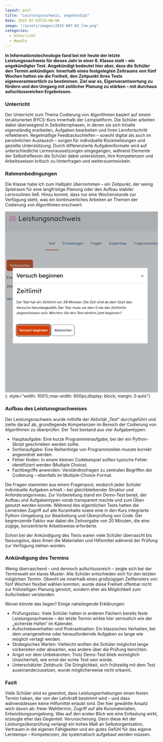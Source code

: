 ```yaml
---
layout: post
title: "Leistungsnachweis, angekündigt"
date: 2025-07-03T15:00:00
image: "/assets/images/2025-007-03_lnw.png"
categories:
  - Unterricht
  - Moodle
---
```

**In Informationstechnologie fand bei mir heute der letzte Leistungsnachweis für dieses Jahr in einer 8. Klasse statt – ein angekündigter Test. Angekündigt bedeutet hier aber, dass die Schüler den Termin ankündigen: Innerhalb eines festgelegten Zeitraums von fünf Wochen hatten sie die Freiheit, den Zeitpunkt ihres Tests eigenverantwortlich zu bestimmen. Ziel war es, Eigenverantwortung zu fördern und den Umgang mit zeitlicher Planung zu stärken – mit durchaus aufschlussreichen Ergebnissen.**

### Unterricht
Der Unterricht zum Thema Codierung von Algorithmen basiert auf einem strukturierten BYCS-Kurs innerhalb der Lernplattform. Die Schüler arbeiten dabei überwiegend in Selbstlernphasen, in denen sie sich Inhalte eigenständig erarbeiten, Aufgaben bearbeiten und ihren Lernfortschritt reflektieren. Regelmäßige Feedbackschleifen – sowohl digital als auch im persönlichen Austausch – sorgen für individuelle Rückmeldungen und gezielte Unterstützung. Durch differenzierte Aufgabenformate wird auf unterschiedliche Lernvoraussetzungen eingegangen, während Elemente der Selbstreflexion die Schüler dabei unterstützen, ihre Kompetenzen und Arbeitsweisen kritisch zu hinterfragen und weiterzuentwickeln.

### Rahmenbedingungen
Die Klasse habe ich zum Halbjahr übernommen – ein Zeitpunkt, der wenig Spielraum für eine langfristige Planung oder den Aufbau stabiler Lernroutinen ließ. Hinzu kommt, dass nur eine Wochenstunde zur Verfügung steht, was ein kontinuierliches Arbeiten an Themen der Codierung von Algorithmen erschwert.

[![Screenshot Scorm](/assets/images/2025-07-03_lnw.png)](/assets/images/2025-07-03_lnw){: style="width: 100%;max-width: 800px;display: block; margin: 0 auto"}

### Aufbau des Leistunsgnachweises
Der Leistungsnachweis wurde mithilfe der Aktivität „Test“ durchgeführt und zielte darauf ab, grundlegende Kompetenzen im Bereich der Codierung von Algorithmen zu überprüfen. Der Test bestand aus vier Aufgabentypen:

- Hauptaufgabe: Eine kurze Programmieraufgabe, bei der ein Python-Skript geschrieben werden sollte.
- Sortieraufgabe: Eine Reihenfolge von Programmzeilen musste korrekt angeordnet werden.
- Fehler finden: In einem kleinen Codebeispiel sollten typische Fehler identifiziert werden (Multiple Choice).
- Fachbegriffe anwenden: Verständnisfragen zu zentralen Begriffen der Codierung – ebenfalls im Multiple-Choice-Format.

Die Fragen stammten aus einem Fragenpool, wodurch jeder Schüler individuelle Aufgaben erhielt – bei gleichbleibender Struktur und Anforderungsniveau. Zur Vorbereitung stand ein Demo-Test bereit, der Aufbau und Aufgabentypen vorab transparent machte und zum Üben genutzt werden konnte. Während des eigentlichen Tests hatten die Lernenden Zugriff auf alle Kursinhalte sowie eine in den Kurs integrierte Python-Umgebung zur Bearbeitung und Überprüfung von Code. Der begrenzende Faktor war dabei die Zeitvorgabe von 20 Minuten, die eine zügige, konzentrierte Arbeitsweise erforderte.

Schon bei der Ankündigung des Tests waren viele Schüler überrascht bis fassungslos, dass ihnen die Materialien und Hilfsmittel während der Prüfung zur Verfügung stehen würden.

### Ankündigung des Termins
Wenig überraschend – und dennoch aufschlussreich – zeigte sich bei der Terminwahl ein klares Muster: Alle Schüler entschieden sich für den letzten möglichen Termin. Obwohl sie innerhalb eines großzügigen Zeitfensters von fünf Wochen flexibel wählen konnten, wurde diese Freiheit offenbar nicht zur frühzeitigen Planung genutzt, sondern eher als Möglichkeit zum Aufschieben verstanden.

Woran könnte das liegen? Einige naheliegende Erklärungen:
- Prüfungsstau: Viele Schüler hatten in anderen Fächern bereits feste Leistungsnachweise – der letzte Termin wirkte hier vermutlich wie der „sicherste Hafen“ im Kalender.
- Aufschiebeverhalten und Prokrastination: Ein klassisches Verhalten, bei dem unangenehme oder herausfordernde Aufgaben so lange wie möglich vertagt werden.
- Strategisches Warten: Vielleicht wollten die Schüler möglichst lange vorbereiten oder abwarten, was andere über die Prüfung berichten.
- Angst vor dem Unbekannten: Trotz Demo-Test blieb womöglich Unsicherheit, wie ernst der echte Test sein würde.
- Unterschätzter Zeitdruck: Die Dringlichkeit, sich frühzeitig mit dem Test auseinanderzusetzen, wurde möglicherweise nicht erkannt.

### Fazit
Viele Schüler sind es gewohnt, dass Leistungserhebungen einen festen Termin haben, der von der Lehrkraft bestimmt wird – und dass währenddessen keine Hilfsmittel erlaubt sind. Der hier gewählte Ansatz wich davon ab: freier Wahltermin, Zugriff auf alle Kursmaterialien, Entwicklungsumgebung.
Was auf den ersten Blick wie eine Entlastung wirkt, erzeugte eher das Gegenteil: Verunsicherung. Denn diese Art der Leistungsüberprüfung verlangt ein hohes Maß an Selbstorganisation, Vertrauen in die eigenen Fähigkeiten und ein gutes Gefühl für das eigene Lerntempo – Kompetenzen, die systematisch aufgebaut werden müssen.